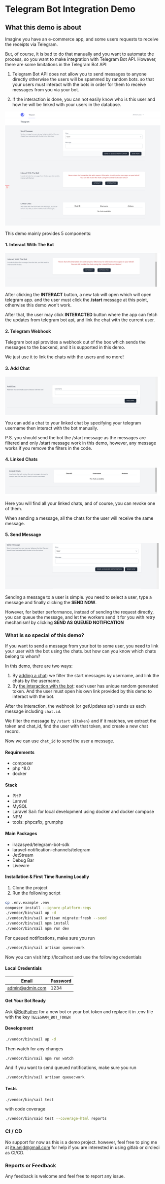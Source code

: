 # Telegram Bot Integration Demo

## What this demo is about

Imagine you have an e-commerce app, and some users requests to receive the receipts via Telegram.

But, of course, it is bad to do that manually and you want to automate the process, so you want to make integration with
Telegram Bot API. However, there are some limitations in the Telegram Bot API

1. Telegram Bot API does not allow you to send messages to anyone directly otherwise the users will be spammed by random
   bots. so that your users must interact with the bots in order for them to receive messages from you via your bot.

2. If the interaction is done, you can not easily know who is this user and how he will be linked with your users in the database.

![Demo Image](demo-images/demo.png)

This demo mainly provides 5 components:

#### 1. Interact With The Bot

![Interact With The Bot](demo-images/interact-with-the-bot.png)

After clicking the **INTERACT** button, a new tab will open which will open telegram app. and the user must click the **/start** message at this point, otherwise this demo won't work.

After that, the user may click **INTERACTED** button where the app can fetch the updates from telegram bot api, and link
the chat with the current user.

#### 2. Telegram Webhook

Telegram bot api provides a webhook out of the box which sends the messages to the backend, and it is supported in this
demo.

We just use it to link the chats with the users and no more!

#### 3. Add Chat

![Add Chat](demo-images/add-chat.png)

You can add a chat to your linked chat by specifying your telegram username then interact with the bot manually.

P.S. you should send the bot the /start message as the messages are filtered and only /start message work in this demo,
however, any message works if you remove the filters in the code.

#### 4. Linked Chats

![Linked Chats](demo-images/linked-chats.png)

Here you will find all your linked chats, and of course, you can revoke one of them.

When sending a message, all the chats for the user will receive the same message.

#### 5. Send Message

![Send Message](demo-images/send-message.png)

Sending a message to a user is simple. you need to select a user, type a message and finally clicking the **SEND NOW**.

However, for better performance, instead of sending the request directly, you can queue the message, and let the workers
send it for you with retry mechanism! by clicking **SEND AS QUEUED NOTIFICATION**

### What is so special of this demo?

If you want to send a message from your bot to some user, you need to link your user with the bot using the chats. but
how can you know which chats belong to whom?

In this demo, there are two ways:

1. By [adding a chat](#add-chat): we filter the start messages by username, and link the chats by the username.
2. By [the interaction with the bot](#interact-with-the-bot): each user has unique random generated token. And the user must open his own link provided by this demo to
interact with the bot.

After the interaction, the webhook (or getUpdates api) sends us each message including `chat.id`.

We filter the message by `/start ${token}` and if it matches, we extract the token and chat_id, find the user with that
token, and create a new chat record.

Now we can use `chat_id` to send the user a message.

#### Requirements

- composer
- php ^8.0
- docker

#### Stack

- PHP
- Laravel
- MySQL
- Laravel Sail: for local development using docker and docker compose
- NPM
- tools: phpcsfix, grumphp

#### Main Packages

- irazasyed/telegram-bot-sdk
- laravel-notification-channels/telegram
- JetStream
- Debug Bar
- Livewire

#### Installation & First Time Running Locally

1. Clone the project
2. Run the following script

```bash
cp .env.example .env
composer install --ignore-platform-reqs
./vendor/bin/sail up -d
./vendor/bin/sail artisan migrate:fresh --seed
./vendor/bin/sail npm install
./vendor/bin/sail npm run dev
```

For queued notifications, make sure you run

```bash
./vendor/bin/sail artisan queue:work
```

Now you can visit http://localhost and use the following credentials

#### Local Credentials

|  Email           | Password  |
|  --------------- | --------- |
|  admin@admin.com | 1234  |

#### Get Your Bot Ready

Ask [@BotFather](https://t.me/botfather) for a new bot or your bot token and replace it in .env file with the
key `TELEGRAM_BOT_TOKEN`

#### Development

```bash
./vendor/bin/sail up -d
```

Then watch for any changes

```bash
./vendor/bin/sail npm run watch
```

And if you want to send queued notifications, make sure you run

```bash
./vendor/bin/sail artisan queue:work
```

#### Tests

```bash
./vendor/bin/sail test
```

with code coverage

```bash
./vendor/bin/said test --coverage-html reports
```

### CI / CD

No support for now as this is a demo project. however, feel free to ping me
at [ite.anjd@gmail.com](mailto:ite.anjd@gmail.com) for help if you are interested in using gitlab or circleci as CI/CD.

### Reports or Feedback

Any feedback is welcome and feel free to report any issue.
